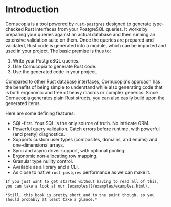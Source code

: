 # Introduction

Cornucopia is a tool powered by [`rust-postgres`](https://github.com/sfackler/rust-postgres) designed to generate type-checked Rust interfaces from your PostgreSQL queries. It works by preparing your queries against an actual database and then running an extensive validation suite on them. Once the queries are prepared and validated, Rust code is generated into a module, which can be imported and used in your project. The basic premise is thus to:
1. Write your PostgreSQL queries.
2. Use Cornucopia to generate Rust code.
3. Use the generated code in your project.

Compared to other Rust database interfaces, Cornucopia's approach has the benefits of being simple to understand while also generating code that is both ergonomic and free of heavy macros or complex generics. Since Cornucopia generates plain Rust structs, you can also easily build upon the generated items.

Here are some defining features:
* SQL-first. Your SQL is the only source of truth. No intricate ORM.
* Powerful query validation. Catch errors before runtime, with powerful (and pretty) diagnostics.
* Supports custom user types (composites, domains, and enums) and one-dimensional arrays.
* Sync and async driver support, with optional pooling.
* Ergonomic non-allocating row mapping.
* Granular type nullity control.
* Available as a library and a CLI.
* As close to native `rust-postgres` performance as we can make it.

```admonish info
If you just want to get started without having to read all of this, you can take a look at our [examples](/examples/examples.html). 

*Still, this book is pretty short and to the point though, so you should probably at least take a glance.*
```